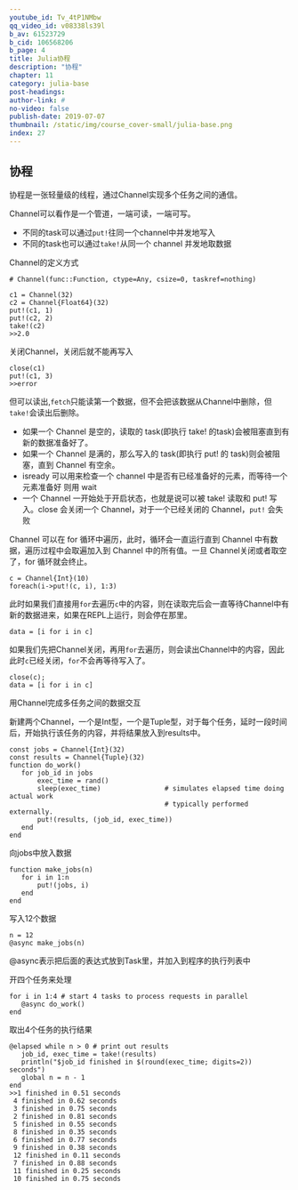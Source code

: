 ```yaml
---
youtube_id: Tv_4tP1NMbw
qq_video_id: v08338ls39l
b_av: 61523729
b_cid: 106568206
b_page: 4
title: Julia协程
description: "协程"
chapter: 11
category: julia-base
post-headings:
author-link: #
no-video: false
publish-date: 2019-07-07
thumbnail: /static/img/course_cover-small/julia-base.png
index: 27
---
```


 
## 协程

协程是一张轻量级的线程，通过Channel实现多个任务之间的通信。

Channel可以看作是一个管道，一端可读，一端可写。

 - 不同的task可以通过`put!`往同一个channel中并发地写入
 - 不同的task也可以通过`take!`从同一个 channel 并发地取数据

Channel的定义方式
```
# Channel(func::Function, ctype=Any, csize=0, taskref=nothing)
```

```
c1 = Channel(32)
c2 = Channel{Float64}(32)
put!(c1, 1)
put!(c2, 2)
take!(c2)
>>2.0
```
关闭Channel，关闭后就不能再写入
```
close(c1)
put!(c1, 3)
>>error
```
但可以读出,`fetch`只能读第一个数据，但不会把该数据从Channel中删除，但`take!`会读出后删除。

 - 如果一个 Channel 是空的，读取的 task(即执行 take! 的task)会被阻塞直到有新的数据准备好了。
 - 如果一个 Channel 是满的，那么写入的 task(即执行 put! 的 task)则会被阻塞，直到 Channel 有空余。
 - isready 可以用来检查一个 channel 中是否有已经准备好的元素，而等待一个元素准备好 则用 wait
 - 一个 Channel 一开始处于开启状态，也就是说可以被 take! 读取和 put! 写入。close 会关闭一个 Channel，对于一个已经关闭的 Channel，`put!` 会失败

Channel 可以在 for 循环中遍历，此时，循环会一直运行直到 Channel 中有数据，遍历过程中会取遍加入到 Channel 中的所有值。一旦 Channel关闭或者取空了，for 循环就会终止。

```
c = Channel{Int}(10)
foreach(i->put!(c, i), 1:3) 
```
此时如果我们直接用`for`去遍历`c`中的内容，则在读取完后会一直等待Channel中有新的数据进来，如果在REPL上运行，则会停在那里。
```
data = [i for i in c]
```
如果我们先把Channel关闭，再用`for`去遍历，则会读出Channel中的内容，因此此时`c`已经关闭，`for`不会再等待写入了。

```
close(c); 
data = [i for i in c]
```

用Channel完成多任务之间的数据交互

新建两个Channel，一个是Int型，一个是Tuple型，对于每个任务，延时一段时间后，开始执行该任务的内容，并将结果放入到results中。
```
const jobs = Channel{Int}(32)
const results = Channel{Tuple}(32)
function do_work()
   for job_id in jobs
       exec_time = rand()
       sleep(exec_time)                # simulates elapsed time doing actual work
                                       # typically performed externally.
       put!(results, (job_id, exec_time))
   end
end
```

向jobs中放入数据
```
function make_jobs(n)
   for i in 1:n
       put!(jobs, i)
   end
end
```
写入12个数据
```
n = 12
@async make_jobs(n)
```
@async表示把后面的表达式放到Task里，并加入到程序的执行列表中

开四个任务来处理
```
for i in 1:4 # start 4 tasks to process requests in parallel
   @async do_work()
end
```

取出4个任务的执行结果
```
@elapsed while n > 0 # print out results
   job_id, exec_time = take!(results)
   println("$job_id finished in $(round(exec_time; digits=2)) seconds")
   global n = n - 1
end
>>1 finished in 0.51 seconds
 4 finished in 0.62 seconds
 3 finished in 0.75 seconds
 2 finished in 0.81 seconds
 5 finished in 0.55 seconds
 8 finished in 0.35 seconds
 6 finished in 0.77 seconds
 9 finished in 0.38 seconds
 12 finished in 0.11 seconds
 7 finished in 0.88 seconds
 11 finished in 0.25 seconds
 10 finished in 0.75 seconds
```




</font>


